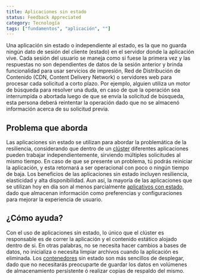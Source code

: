 ```yaml
---
title: Aplicaciones sin estado
status: Feedback Appreciated
category: Tecnología
tags: ["fundamentos", "aplicación", ""]
---
```


Una aplicación sin estado o independiente al estado, es la que no guarda ningún dato de sesión del cliente (estado) en el servidor donde la aplicación vive.
Cada sesión del usuario se maneja como si fuese la primera vez y las respuestas no son dependientes de datos de la sesión anterior y
brinda funcionalidad para usar servicios de impresión, Red de Distribución de Contenido (CDN, Content Delivery Network) o servidores web
para procesar cada solicitud a corto plazo.
Por ejemplo, alguien utiliza un motor de búsqueda para resolver una duda,
en caso de que la operación sea interrumpida o abortada luego de que se envía la solicitud de búsqueda,
esta persona deberá reintentar la operación dado que no se almacenó información acerca de su solicitud previa.

## Problema que aborda

Las aplicaciones sin estado se utilizan para abordar la problemática de la resiliencia,
considerando que dentro de un [clúster](/es/cluster/) diferentes aplicaciones pueden trabajar independientemente,
sirviendo múltiples solicitudes al mismo tiempo.
En caso de que se presente un problema, tú podrás reiniciar la aplicación,
y esta retornará a ser operacional con poco o ningún tiempo de baja.
Los beneficios de las aplicaciones sin estado incluyen resiliencia, elasticidad y alta disponibilidad.
Aun así, la mayoría de las aplicaciones que se utilizan hoy en día son al menos parcialmente [aplicativos con estado](/es/stateful-apps/),
dado que almacenan información como preferencias y configuraciones para mejorar la experiencia de usuario.

## ¿Cómo ayuda?

Con el uso de aplicaciones sin estado, lo único que el clúster es responsable es de
correr la aplicación y el contenido estático alojado dentro de si.
En otras palabras, no se necesita hacer cambios a bases de datos, no inicializa o necesita limpiar archivos cuando la aplicación es eliminada.
Los [contenedores](/es/container/) sin estado son más sencillos de desplegar,
dado que no necesitarás preocuparte de guardar los datos en volúmenes de almacenamiento persistente ó
realizar copias de respaldo del mismo.
